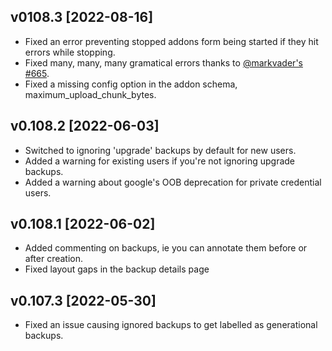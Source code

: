 ## v0108.3 [2022-08-16]
* Fixed an error preventing stopped addons form being started if they hit errors while stopping. 
* Fixed many, many, many gramatical errors thanks to [@markvader's](https://github.com/markvader) [#665](https://github.com/sabeechen/hassio-google-drive-backup/pull/665).
* Fixed a missing config option in the addon schema, maximum_upload_chunk_bytes.

## v0.108.2 [2022-06-03]
* Switched to ignoring 'upgrade' backups by default for new users.
* Added a warning for existing users if you're not ignoring upgrade backups.
* Added a warning about google's OOB deprecation for private credential users.

## v0.108.1 [2022-06-02]
* Added commenting on backups, ie you can annotate them before or after creation.
* Fixed layout gaps in the backup details page

## v0.107.3 [2022-05-30]
* Fixed an issue causing ignored backups to get labelled as generational backups.
